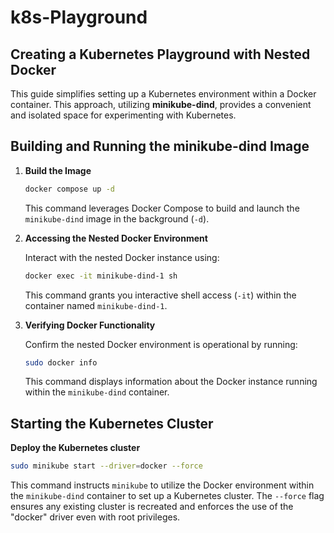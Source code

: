 # k8s-Playground

## Creating a Kubernetes Playground with Nested Docker

This guide simplifies setting up a Kubernetes environment within a Docker container. This approach, utilizing **minikube-dind**, provides a convenient and isolated space for experimenting with Kubernetes.


## Building and Running the minikube-dind Image

1. **Build the Image**

   ```bash
   docker compose up -d
   ```

   This command leverages Docker Compose to build and launch the `minikube-dind` image in the background (`-d`).

2. **Accessing the Nested Docker Environment**

   Interact with the nested Docker instance using:

   ```bash
   docker exec -it minikube-dind-1 sh
   ```

   This command grants you interactive shell access (`-it`) within the container named `minikube-dind-1`.

3. **Verifying Docker Functionality**

   Confirm the nested Docker environment is operational by running:

   ```bash
   sudo docker info
   ```

   This command displays information about the Docker instance running within the `minikube-dind` container.

## Starting the Kubernetes Cluster

**Deploy the Kubernetes cluster**

   ```bash
   sudo minikube start --driver=docker --force
   ```

   This command instructs `minikube` to utilize the Docker environment within the `minikube-dind` container to set up a Kubernetes cluster. The `--force` flag ensures any existing cluster is recreated and enforces the use of the "docker" driver even with root privileges.
